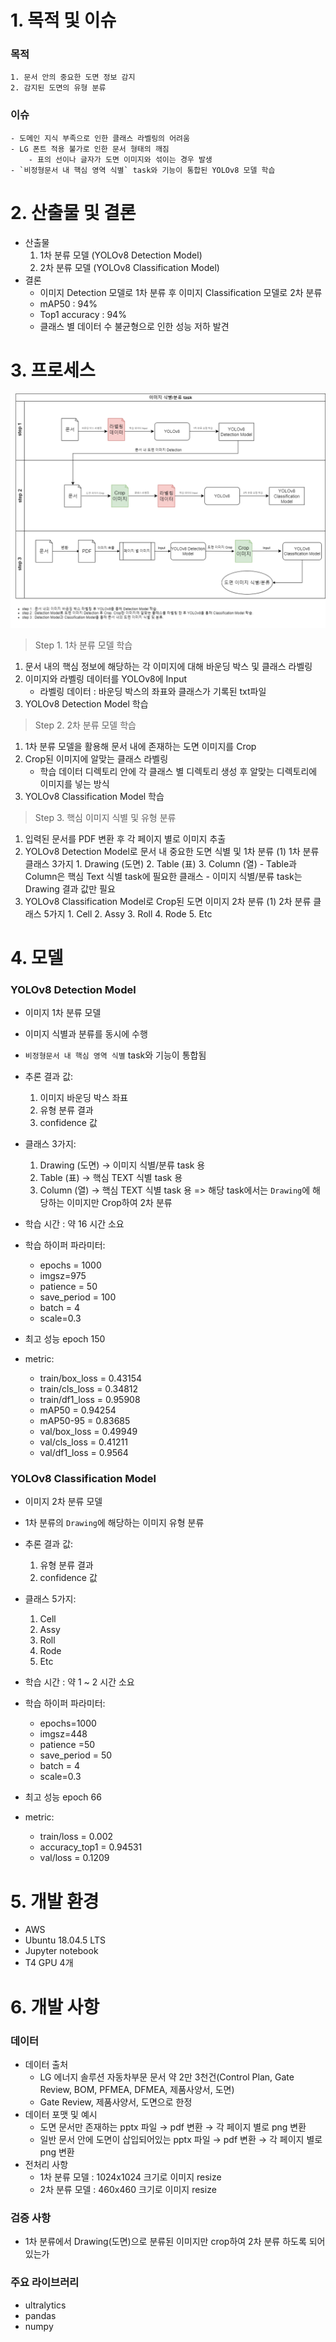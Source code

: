 # 1. 목적 및 이슈

### 목적
    1. 문서 안의 중요한 도면 정보 감지
    2. 감지된 도면의 유형 분류
### 이슈
    - 도메인 지식 부족으로 인한 클래스 라벨링의 어려움
    - LG 폰트 적용 불가로 인한 문서 형태의 깨짐
        - 표의 선이나 글자가 도면 이미지와 섞이는 경우 발생
    - `비정형문서 내 핵심 영역 식별` task와 기능이 통합된 YOLOv8 모델 학습

# 2. 산출물 및 결론
- 산출물
    1. 1차 분류 모델 (YOLOv8 Detection Model)
    2. 2차 분류 모델 (YOLOv8 Classification Model)
- 결론
    - 이미지 Detection 모델로 1차 분류 후 이미지 Classification 모델로 2차 분류
    - mAP50 : 94%
    - Top1 accuracy : 94%
    - 클래스 별 데이터 수 불균형으로 인한 성능 저하 발견


# 3. 프로세스
![이미지 감지분류_프로세스](./png/이미지%20감지분류_프로세스.png)


> Step 1. 1차 분류 모델 학습

1. 문서 내의 핵심 정보에 해당하는 각 이미지에 대해 바운딩 박스 및 클래스 라벨링
2. 이미지와 라벨링 데이터를 YOLOv8에 Input
    - 라벨링 데이터 : 바운딩 박스의 좌표와 클래스가 기록된 txt파일
3. YOLOv8 Detection Model 학습

> Step 2. 2차 분류 모델 학습

1. 1차 분류 모델을 활용해 문서 내에 존재하는 도면 이미지를 Crop
2. Crop된 이미지에 알맞는 클래스 라벨링
    - 학습 데이터 디렉토리 안에 각 클래스 별 디렉토리 생성 후 알맞는 디렉토리에 이미지를 넣는 방식
3. YOLOv8 Classification Model 학습

> Step 3. 핵심 이미지 식별 및 유형 분류

1. 입력된 문서를 PDF 변환 후 각 페이지 별로 이미지 추출
2. YOLOv8 Detection Model로 문서 내 중요한 도면 식별 및 1차 분류
    (1) 1차 분류 클래스 3가지
        1. Drawing (도면)
        2. Table (표)
        3. Column (열)
            - Table과 Column은 핵심 Text 식별 task에 필요한 클래스
            - 이미지 식별/분류 task는 Drawing 결과 값만 필요
3. YOLOv8 Classification Model로 Crop된 도면 이미지 2차 분류
    (1) 2차 분류 클래스 5가지
        1. Cell
        2. Assy
        3. Roll
        4. Rode
        5. Etc

# 4. 모델

### YOLOv8 Detection Model
- 이미지 1차 분류 모델
- 이미지 식별과 분류를 동시에 수행
- `비정형문서 내 핵심 영역 식별` task와 기능이 통합됨
- 추론 결과 값:
    1. 이미지 바운딩 박스 좌표
    2. 유형 분류 결과
    3. confidence 값
    
- 클래스 3가지:
    1. Drawing (도면) → 이미지 식별/분류 task 용
    2. Table (표) → 핵심 TEXT 식별 task 용
    3. Column (열) → 핵심 TEXT 식별 task 용
    => 해당 task에서는 `Drawing`에 해당하는 이미지만 Crop하여 2차 분류
    
- 학습 시간 : 약 16 시간 소요
- 학습 하이퍼 파라미터:
    - epochs = 1000
    - imgsz=975
    - patience = 50
    - save_period = 100
    - batch = 4
    - scale=0.3
- 최고 성능 epoch 150
    
- metric:   
    - train/box_loss = 0.43154
    - train/cls_loss = 0.34812
    - train/df1_loss = 0.95908
    - mAP50 = 0.94254
    - mAP50-95 = 0.83685
    - val/box_loss = 0.49949
    - val/cls_loss = 0.41211
    - val/df1_loss = 0.9564

### YOLOv8 Classification Model
- 이미지 2차 분류 모델
- 1차 분류의 `Drawing`에 해당하는 이미지 유형 분류

- 추론 결과 값:
    1. 유형 분류 결과
    2. confidence 값

- 클래스 5가지:
    1. Cell
    2. Assy
    3. Roll
    4. Rode
    5. Etc

- 학습 시간 : 약 1 ~ 2 시간 소요
- 학습 하이퍼 파라미터:
    - epochs=1000
    - imgsz=448
    - patience =50
    - save_period = 50
    - batch = 4
    - scale=0.3
- 최고 성능 epoch 66

- metric:
    - train/loss = 0.002
    - accuracy_top1 = 0.94531
    - val/loss = 0.1209

# 5. 개발 환경

- AWS
- Ubuntu 18.04.5 LTS
- Jupyter notebook
- T4 GPU 4개

# 6. 개발 사항

### 데이터
- 데이터 출처
    - LG 에너지 솔루션 자동차부문 문서 약 2만 3천건(Control Plan, Gate Review, BOM, PFMEA, DFMEA, 제품사양서, 도면)
    - Gate Review, 제품사양서, 도면으로 한정
- 데이터 포맷 및 예시
    - 도면 문서만 존재하는 pptx 파일 → pdf 변환 → 각 페이지 별로 png 변환
    - 일반 문서 안에 도면이 삽입되어있는 pptx 파일 → pdf 변환 → 각 페이지 별로 png 변환
- 전처리 사항
    - 1차 분류 모델 : 1024x1024 크기로 이미지 resize
    - 2차 분류 모델 : 460x460 크기로 이미지 resize

### 검증 사항
- 1차 분류에서 Drawing(도면)으로 분류된 이미지만 crop하여 2차 분류 하도록 되어있는가

### 주요 라이브러리
- ultralytics
- pandas
- numpy